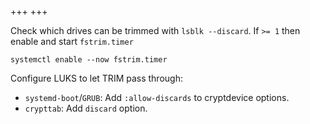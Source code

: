 +++
+++

Check which drives can be trimmed with `lsblk --discard`.
If `>= 1` then enable and start `fstrim.timer`

    systemctl enable --now fstrim.timer

Configure LUKS to let TRIM pass through:

  - `systemd-boot`/`GRUB`: Add `:allow-discards` to cryptdevice options.
  - `crypttab`: Add `discard` option.
